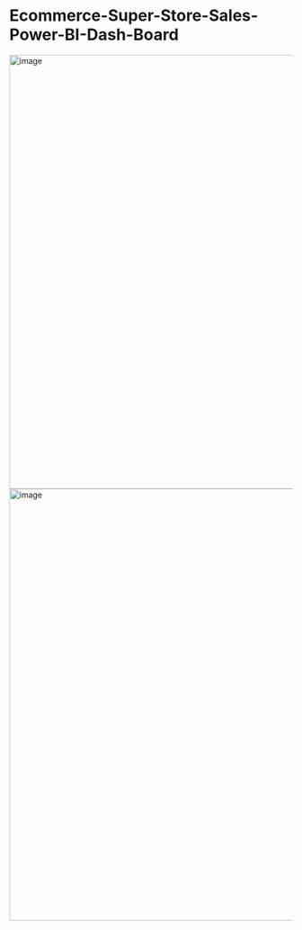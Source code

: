 # Ecommerce-Super-Store-Sales-Power-BI-Dash-Board
<img width="1370" height="772" alt="image" src="https://github.com/user-attachments/assets/b9d49a64-6f0d-43e4-bb8e-a1cb406c21a3" />
<img width="1367" height="768" alt="image" src="https://github.com/user-attachments/assets/2de27baf-bde6-42c6-a328-740c68d5f1fc" />
